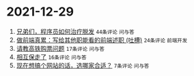 # 2021-12-29

1. [兄弟们，程序员如何治疗脱发](https://www.v2ex.com/t/825007) `44条评论` `问与答`
1. [做前端真累：写给其他职能看的前端述职 (吐槽)](https://www.v2ex.com/t/825010) `24条评论` `前端开发`
1. [请教高铁购票问题](https://www.v2ex.com/t/825005) `17条评论` `问与答`
1. [相互保走了](https://www.v2ex.com/t/825012) `16条评论` `问与答`
1. [现在想搞个网站的话，选哪家合适？](https://www.v2ex.com/t/825019) `7条评论` `问与答`
